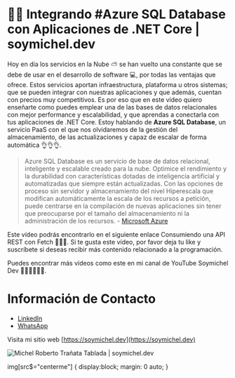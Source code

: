 # 👨‍💻 Integrando #Azure SQL Database con Aplicaciones de .NET Core | soymichel.dev

Hoy en día los servicios en la Nube ⛅ se han vuelto una constante que se debe de usar en el desarrollo de software 💻, por todas las ventajas que ofrece. Estos servicios aportan infraestructura, plataforma u otros sistemas; que se pueden integrar con nuestras aplicaciones y que además, cuentan con precios muy competitivos. Es por eso que en este vídeo quiero enseñarte como puedes emplear una de las bases de datos relacionales con mejor performance y escalabilidad, y que aprendas a conectarla con tus aplicaciones de .NET Core. Estoy hablando de **Azure SQL Database**, un servicio PaaS con el que nos olvidaremos de la gestión del almacenamiento, de las actualizaciones y capaz de escalar de forma automática 👌👌👌.

> Azure SQL Database es un servicio de base de datos relacional, inteligente y escalable creado para la nube. Optimice el rendimiento y la durabilidad con características dotadas de inteligencia artificial y automatizadas que siempre están actualizadas. Con las opciones de proceso sin servidor y almacenamiento del nivel Hiperescala que modifican automáticamente la escala de los recursos a petición, puede centrarse en la compilación de nuevas aplicaciones sin tener que preocuparse por el tamaño del almacenamiento ni la administración de los recursos. - [Microsoft Azure](https://azure.microsoft.com/es-es/products/azure-sql/database/)

Este vídeo podrás encontrarlo en el siguiente enlace Consumiendo una API REST con Fetch 👨‍💻🎉. Si te gusta este vídeo, por favor deja tu like y suscríbete si deseas recibir más contenido relacionado a la programación.

Puedes encontrar más vídeos como este en mi canal de YouTube Soymichel Dev 👨‍💻👩‍💻👩‍💻.

# Información de Contacto
- [LinkedIn](https://www.linkedin.com/in/soymichelt)
- [WhatsApp](https://wa.me/50583671719)

Visita mi sitio web [https://soymichel.dev](https://soymichel.dev)

![Michel Roberto Trañata Tablada | soymichel.dev](https://github.com/soymichelt/CV/raw/master/public/res/circleProfile64x64.png?style=centerme)

img[src$="centerme"] {
  display:block;
  margin: 0 auto;
}